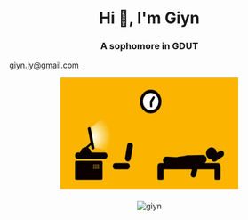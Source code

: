 <h1 align="center">Hi 👋, I'm Giyn</h1>
<h3 align="center">A sophomore in GDUT</h3>
<p ><a href="mailto:giyn.jy@gmail.com">giyn.jy@gmail.com</a></p>
<div align=center><img width='320' height='200' src="https://github.com/Giyn/Giyn/blob/master/Assets/Work.gif"/></div>
<br>
<div align=center><img align="center" src="https://github-readme-stats.vercel.app/api?username=giyn&show_icons=true&theme=dark" alt="giyn" /></div>
